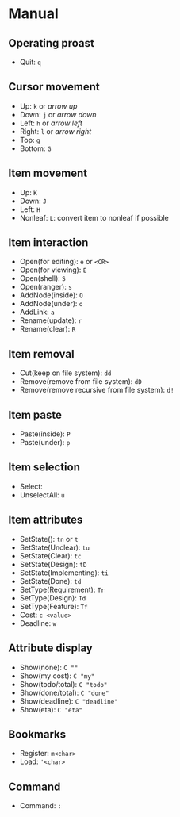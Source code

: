 <!--
[proast]
-->
# Manual

## Operating proast

* Quit: `q`

## Cursor movement

* Up: `k` or _arrow up_
* Down: `j` or _arrow down_
* Left: `h` or _arrow left_
* Right: `l` or _arrow right_
* Top: `g`
* Bottom: `G`

## Item movement

* Up: `K`
* Down: `J`
* Left: `H`
* Nonleaf: `L`: convert item to nonleaf if possible

## Item interaction

* Open(for editing): `e` or `<CR>`
* Open(for viewing): `E`
* Open(shell): `S`
* Open(ranger): `s`
* AddNode(inside): `O`
* AddNode(under): `o`
* AddLink: `a`
* Rename(update): `r`
* Rename(clear): `R`

## Item removal

* Cut(keep on file system): `dd`
* Remove(remove from file system): `dD`
* Remove(remove recursive from file system): `d!`

## Item paste

* Paste(inside): `P`
* Paste(under): `p`

## Item selection

* Select: ` `
* UnselectAll: `u`

## Item attributes

* SetState(<empty>): `tn` or `t `
* SetState(Unclear): `tu`
* SetState(Clear): `tc`
* SetState(Design): `tD`
* SetState(Implementing): `ti`
* SetState(Done): `td`
* SetType(Requirement): `Tr`
* SetType(Design): `Td`
* SetType(Feature): `Tf`
* Cost: `c <value>`
* Deadline: `w`

## Attribute display

* Show(none): `C ""`
* Show(my cost): `C "my"`
* Show(todo/total): `C "todo"`
* Show(done/total): `C "done"`
* Show(deadline): `C "deadline"`
* Show(eta): `C "eta"`

## Bookmarks

* Register: `m<char>`
* Load: `'<char>`

## Command

* Command: `:`

